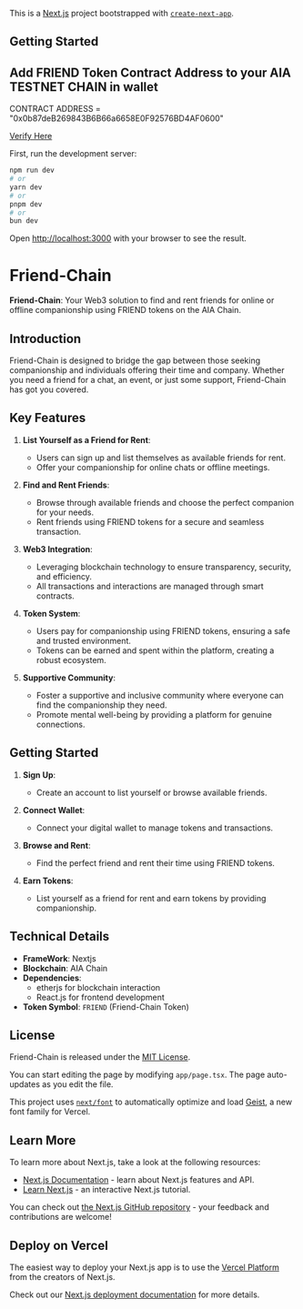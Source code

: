 This is a [Next.js](https://nextjs.org) project bootstrapped with [`create-next-app`](https://nextjs.org/docs/app/api-reference/cli/create-next-app).

## Getting Started

## Add FRIEND Token Contract Address to your AIA TESTNET CHAIN in wallet

CONTRACT ADDRESS = "0x0b87deB269843B6B66a6658E0F92576BD4AF0600"

[Verify Here](https://testnet.aiascan.com/token/0x0b87deB269843B6B66a6658E0F92576BD4AF0600)

First, run the development server:

```bash
npm run dev
# or
yarn dev
# or
pnpm dev
# or
bun dev
```

Open [http://localhost:3000](http://localhost:3000) with your browser to see the result.

# Friend-Chain

**Friend-Chain**: Your Web3 solution to find and rent friends for online or offline companionship using FRIEND tokens on the AIA Chain.

## Introduction
Friend-Chain is designed to bridge the gap between those seeking companionship and individuals offering their time and company. Whether you need a friend for a chat, an event, or just some support, Friend-Chain has got you covered.

## Key Features
1. **List Yourself as a Friend for Rent**:
   - Users can sign up and list themselves as available friends for rent.
   - Offer your companionship for online chats or offline meetings.

2. **Find and Rent Friends**:
   - Browse through available friends and choose the perfect companion for your needs.
   - Rent friends using FRIEND tokens for a secure and seamless transaction.

3. **Web3 Integration**:
   - Leveraging blockchain technology to ensure transparency, security, and efficiency.
   - All transactions and interactions are managed through smart contracts.

4. **Token System**:
   - Users pay for companionship using FRIEND tokens, ensuring a safe and trusted environment.
   - Tokens can be earned and spent within the platform, creating a robust ecosystem.

5. **Supportive Community**:
   - Foster a supportive and inclusive community where everyone can find the companionship they need.
   - Promote mental well-being by providing a platform for genuine connections.

## Getting Started
1. **Sign Up**:
   - Create an account to list yourself or browse available friends.

2. **Connect Wallet**:
   - Connect your digital wallet to manage tokens and transactions.

3. **Browse and Rent**:
   - Find the perfect friend and rent their time using FRIEND tokens.

4. **Earn Tokens**:
   - List yourself as a friend for rent and earn tokens by providing companionship.

## Technical Details
- **FrameWork**: Nextjs
- **Blockchain**: AIA Chain
- **Dependencies**: 
  - etherjs for blockchain interaction
  - React.js for frontend development
- **Token Symbol**: `FRIEND` (Friend-Chain Token)

## License
Friend-Chain is released under the [MIT License](LICENSE).


You can start editing the page by modifying `app/page.tsx`. The page auto-updates as you edit the file.

This project uses [`next/font`](https://nextjs.org/docs/app/building-your-application/optimizing/fonts) to automatically optimize and load [Geist](https://vercel.com/font), a new font family for Vercel.

## Learn More

To learn more about Next.js, take a look at the following resources:

- [Next.js Documentation](https://nextjs.org/docs) - learn about Next.js features and API.
- [Learn Next.js](https://nextjs.org/learn) - an interactive Next.js tutorial.

You can check out [the Next.js GitHub repository](https://github.com/vercel/next.js) - your feedback and contributions are welcome!

## Deploy on Vercel

The easiest way to deploy your Next.js app is to use the [Vercel Platform](https://vercel.com/new?utm_medium=default-template&filter=next.js&utm_source=create-next-app&utm_campaign=create-next-app-readme) from the creators of Next.js.

Check out our [Next.js deployment documentation](https://nextjs.org/docs/app/building-your-application/deploying) for more details.
